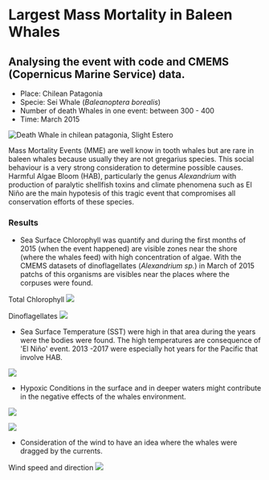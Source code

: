 # Largest Mass Mortality in Baleen Whales

## Analysing the event with code and CMEMS (Copernicus Marine Service) data.

- Place: Chilean Patagonia
- Specie: Sei Whale (*Baleanoptera borealis*)
- Number of death Whales in one event: between 300 - 400
- Time: March 2015

![Death Whale in chilean patagonia, Slight Estero](images/whale.jpg)


Mass Mortality Events (MME) are well know in tooth whales but are rare in baleen whales because usually they are not gregarius species. This social behaviour is a very strong consideration to determine possible causes. Harmful Algae Bloom (HAB), particularly the genus *Alexandrium* with production of paralytic shellfish toxins and climate phenomena such as El Niño are the main hypotesis of this tragic event that compromises all conservation efforts of these species.


### Results

- Sea Surface Chlorophyll was quantify and during the first months of 2015 (when the event happened) are visible zones near the shore (where the whales feed) with high concentration of algae. With the CMEMS datasets of dinoflagellates (*Alexandrium sp.*) in March of 2015 patchs of this organisms are visibles near the places where the corpuses were found.  

Total Chlorophyll ![](images/chl-dino/penas_chl_15-3.png)

Dinoflagellates ![](images/chl-dino/dino_15_3.png)


- Sea Surface Temperature (SST) were high in that area during the years were the bodies were found. The high temperatures are consequence of 'El Niño' event. 2013 -2017 were especially hot years for the Pacific that involve HAB.

![](images/temp/sst_penas_16-2.png)


- Hypoxic Conditions in the surface and in deeper waters might contribute in the negative effects of the whales environment.

![](images/oxygen-nut/o2_vertical_profile163.png)


![](images/oxygen-nut/hypoxia_assessment_16_3.png)


- Consideration of the wind to have an idea where the whales were dragged by the currents.


Wind speed and direction ![](images/wind/wind_evolution_penas_march2105-1.png)

